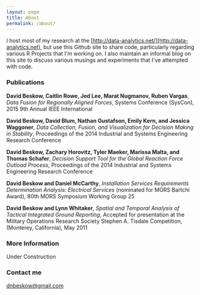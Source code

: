 ```yaml
---
layout: page
title: About
permalink: /about/
---
```


I host most of my research at the [http://data-analytics.net/](http://data-analytics.net), but use this Github site to share code, particularly regarding various R Projects that I'm working on.  I also maintain an informal blog on this site to discuss various musings and experiments that I've attempted with code. 

### Publications

**David Beskow, Caitlin Rowe, Jed Lee, Marat Nugmanov, Ruben Vargas**, *Data Fusion for Regionally Aligned Forces*, Systems Conference (SysCon), 2015 9th Annual IEEE International

**David Beskow, David Blum, Nathan Gustafson, Emily Kern, and Jessica Waggoner**, *Data Collection, Fusion, and Visualization for Decision Making in Stability*, Proceedings of the 2014 Industrial and Systems Engineering Research Conference

**David Beskow, Zachary Horovitz, Tyler Maeker, Marissa Malta, and Thomas Schafer**, *Decision Support Tool for the Global Reaction Force Outload Process*, Proceedings of the 2014 Industrial and Systems Engineering Research Conference

**David Beskow and Daniel McCarthy**, *Installation Services Requirements Determination Analysis: Electrical Services* (nominated for MORS Bartchi Award), 80th MORS Symposium Working Group 25

**David Beskow and Lynn Whitaker**, *Spatial and Temporal Analysis of Tactical Integrated Ground Reporting*, Accepted for presentation at the Military Operations Research Society Stephen A. Tisdale Competition, (Monterey, California), May 2011

### More Information

Under Construction

### Contact me

[dnbeskow@gmail.com](mailto:dnbeskow@gmail.com)
